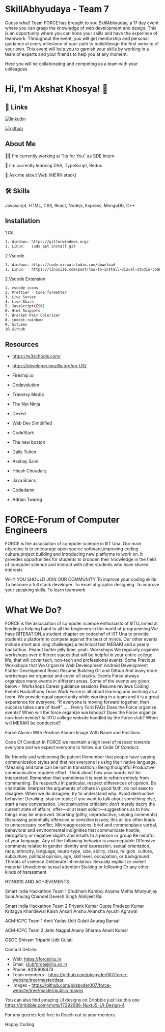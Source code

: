 
# SkillAbhyudaya - Team 7
Guess what! Team FORCE has brought to you SkillAbhyuday, a 17 day event where you can grasp the knowledge of web development and design. This is an opportunity where you can hone your skills and have the experince of teamwork.
Throughout the event, you will get mentorship and personal guidance at every milestone of your path to build/design the first website of your own.
This event will help you to garnish your skills by working in a team of experts and your friends to help you at any moment.

Here you will be collaborating and competing as a team with your colleagues.




# Hi, I'm Akshat Khosya! 👋



## 🔗 Links
[![linkedin](https://img.shields.io/badge/linkedin-0A66C2?style=for-the-badge&logo=linkedin&logoColor=white)](https://www.linkedin.com/in/akshat-khosya-7b9321201/)

[![github](https://img.shields.io/badge/github-1DA1F2?style=for-the-badge&logo=github&logoColor=white)](https://github.com/akshat-khosya)


## About Me
👩‍💻 I'm currently working at "Its for You" as SDE Intern

🧠 I'm currently learning DSA, TypeScript, Redux

💬 Ask me about Web (MERN stack)




## 🛠 Skills
Javascript, HTML, CSS, React, Nodejs, Express, MongoDb, C++


## Installation

1.Git

```bash
1. Windows: https://gitforwindows.org/
1. Linux:   sudo apt install git
```
2.Vscode

```bash
1. Windows: https://code.visualstudio.com/download
1. Linux:   https://linuxize.com/post/how-to-install-visual-studio-code-on-ubuntu-20-04/
```
2.Vscode Extension

```bash
1. vscode-icons
2. Prettier - Code formatter
3. Live Server
4. Live Share
5. JavaScript(ES6)
6. Html Snippets
7. Bracket Pair Colorizer
8. indent-rainbow
9. GitLens
10.Github
```

## Resources


- https://w3schools.com/

- https://developer.mozilla.org/en-US/

- Fireship.io

- Codevolution

- Traversy Media

- The Net Ninja

- DevEd

- Web Dev Simplified

- CodeStark

- The new boston
- Daily Tution
- Akshay Saini
- Hitesh Choudary
- Java Brains
- Codedamn
- Adrian Twarog


# FORCE-Forum of Computer Engineers

FORCE is the association of computer science in IIIT Una. Our main objective is to encourage open source software,improving coding culture,project building and introducing new platforms to work on. It provides opportunities for students to broaden their knowledge in the field of computer science and interact with other students who have shared interests

WHY YOU SHOULD JOIN OUR COMMUNITY
To improve your coding skills
To become a full stack developer.
To excel at graphic designing.
To improve your speaking skills.
To learn teamwork

# What We Do?
FORCE is the association of computer science enthusiasts of IIITU,aimed at lending a helping hand to all the beginners in the world of programming.We have BITERATION,a student chapter on codechef of IIIT Una to provide students a platform to compete against the best of minds. Our other events include short and long challenges,a technical fest MERAKI and a yearly hackathon.
Peanut butter jelly time, yeah.
Workshops
We regularly organize workshops over different stacks that will be helpful in your entire college life, that will cover tech, non-tech and professional events.
Some Previous Workshops that We Organize
Web Development
Android Development
Flutter Development
React
Resume Building
Git and Github
And many more workshops we organize and cover all stacks.
Events
Force always organizes many events in different areas. Some of the events are given below:-
Workshops
Career guidance sessions
Resume reviews
Coding Events
Hackathons
Team Work
Force is all about learning and working as a team. We provide equal opportunity while working in a team and it is a great experience for everyone.
“If everyone is moving forward together, then success takes care of itself” ….. Henry Ford
FAQs
Does the Force organize events?
When will the force organize workshops?
Does the Force organize non-tech events?
Is IIITU college website handled by the Force club?
When will MERAKI be conducted?

Force Alumni With Position
Alumni Image With Name and Positions

Code Of Conduct
In FORCE we maintain a high level of respect towards everyone and we expect everyone to follow our Code Of Conduct.

Be friendly and welcoming
Be patient Remember that people have varying communication styles and that not everyone is using their native language. (Meaning and tone can be lost in translation.)
Being thoughtful Productive communication requires effort. Think about how your words will be interpreted.
Remember that sometimes it is best to refrain entirely from commenting.
Be respectful In particular, respect differences of opinion.
Be charitable: Interpret the arguments of others in good faith, do not seek to disagree.
When we do disagree, try to understand why.
Avoid destructive behavior: Derailing: stay on topic; if you want to talk about something else, start a new conversation.
Unconstructive criticism: don’t merely decry the current state of affairs; offer—or at least solicit—suggestions as to how things may be improved.
Snarking (pithy, unproductive, sniping comments)
Discussing potentially offensive or sensitive issues; this all too often leads to unnecessary conflict.
Microaggressions: brief and commonplace verbal, behavioral and environmental indignities that communicate hostile, derogatory or negative slights and insults to a person or group
Be mindful of your language. Any of the following behavior is unacceptable
Offensive comments related to gender identity and expression, sexual orientation, race, ethnicity, language, neuro-type, size, ability, class, religion, culture, subculture, political opinion, age, skill level, occupation, or background
Threats of violence
Deliberate intimidation.
Sexually explicit or violent material
Unwelcome sexual attention
Stalking or following
Or any other kinds of harassment













HONORS AND ACHIEVEMENTS

Smart India Hackathon
Team 1
Shubham Kamboj
Arpana Mehta
Mratyunjay Soni
Anurag Chandel
Devesh Singh
Abhijeet Rai

Smart India Hackathon
Team 2
Priyank Kumar Gupta
Pradeep Kumar
Kritagya Khandewal
Kaish Ansari
Anshu Akansha
Ayushi Agrawal

ACM-ICPC
Team 1
Amit Yadav
Udit Gulati
Anurag Bansal

ACM-ICPC
Team 2
Jatin Nagpal
Anany Sharma
Anant Kumar

GSOC
Shivam Tripathi
Udit Gulati


Contact Details:
- Web: https://forceiiitu.in
- Email: clubforce@iiitu.ac.in
- Phone: 9416908474
- Team members - https://github.com/pkspyder007/force-website/tree/master/data
- Images - https://github.com/pkspyder007/force-website/tree/master/public/images


You can also find amazing UI designs on Dribbble just like this one
https://dribbble.com/shots/17292986-NuxtJS-UI-Design-4



For any queries feel free to Reach out to your mentors.

Happy Coding







